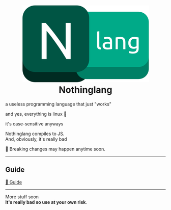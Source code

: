 <h1 align="center"><img src="nlang.png" alt="nothinglang"><br />Nothinglang</h1>

a useless programming language that just "works"  

and yes, everything is linux 🐧  

it's case-sensitive anyways  

Nothinglang compiles to JS.  
And, obviously, it's really bad

🚧 Breaking changes may happen anytime soon.
___
## Guide
[📖 Guide](guide.md)

___
More stuff soon  
**It's really bad so use at your own risk**.

